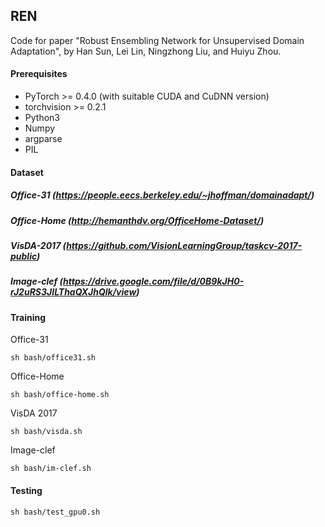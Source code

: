 ## REN
Code for paper "Robust Ensembling Network for Unsupervised Domain Adaptation", by Han Sun, Lei Lin, Ningzhong Liu, and Huiyu Zhou.

#### Prerequisites
- PyTorch >= 0.4.0 (with suitable CUDA and CuDNN version)
- torchvision >= 0.2.1
- Python3
- Numpy
- argparse
- PIL
#### Dataset
##### Office-31 (https://people.eecs.berkeley.edu/~jhoffman/domainadapt/)

##### Office-Home (http://hemanthdv.org/OfficeHome-Dataset/)

##### VisDA-2017 (https://github.com/VisionLearningGroup/taskcv-2017-public)

##### Image-clef (https://drive.google.com/file/d/0B9kJH0-rJ2uRS3JILThaQXJhQlk/view)

#### Training

Office-31
```
sh bash/office31.sh
```
Office-Home

```
sh bash/office-home.sh
```
VisDA 2017
```
sh bash/visda.sh
```
Image-clef
```
sh bash/im-clef.sh
```
#### Testing
```
sh bash/test_gpu0.sh
```
